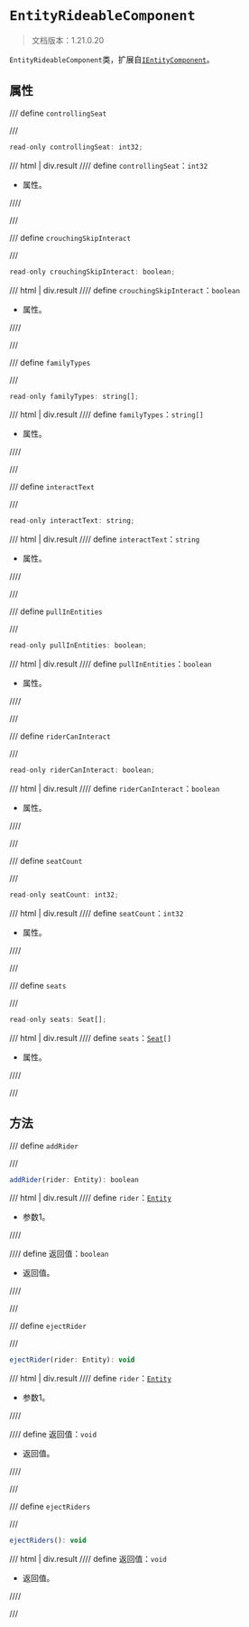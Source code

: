 # `EntityRideableComponent`

> 文档版本：1.21.0.20

`EntityRideableComponent`类，扩展自[`IEntityComponent`](./ientitycomponent.md)。

## 属性

/// define
`controllingSeat`


///

```js
read-only controllingSeat: int32;
```

/// html | div.result
//// define
`controllingSeat`：`int32`

- 属性。


////

///


/// define
`crouchingSkipInteract`


///

```js
read-only crouchingSkipInteract: boolean;
```

/// html | div.result
//// define
`crouchingSkipInteract`：`boolean`

- 属性。


////

///


/// define
`familyTypes`


///

```js
read-only familyTypes: string[];
```

/// html | div.result
//// define
`familyTypes`：`string[]`

- 属性。


////

///


/// define
`interactText`


///

```js
read-only interactText: string;
```

/// html | div.result
//// define
`interactText`：`string`

- 属性。


////

///


/// define
`pullInEntities`


///

```js
read-only pullInEntities: boolean;
```

/// html | div.result
//// define
`pullInEntities`：`boolean`

- 属性。


////

///


/// define
`riderCanInteract`


///

```js
read-only riderCanInteract: boolean;
```

/// html | div.result
//// define
`riderCanInteract`：`boolean`

- 属性。


////

///


/// define
`seatCount`


///

```js
read-only seatCount: int32;
```

/// html | div.result
//// define
`seatCount`：`int32`

- 属性。


////

///


/// define
`seats`


///

```js
read-only seats: Seat[];
```

/// html | div.result
//// define
`seats`：<code><a href="../seat/">Seat</a>[]</code>

- 属性。


////

///


## 方法

/// define
`addRider`


///

```js
addRider(rider: Entity): boolean
```

/// html | div.result
//// define
`rider`：[`Entity`](./entity.md)

- 参数1。


////

//// define
返回值：`boolean`

- 返回值。


////

///


/// define
`ejectRider`


///

```js
ejectRider(rider: Entity): void
```

/// html | div.result
//// define
`rider`：[`Entity`](./entity.md)

- 参数1。


////

//// define
返回值：`void`

- 返回值。


////

///


/// define
`ejectRiders`


///

```js
ejectRiders(): void
```

/// html | div.result
//// define
返回值：`void`

- 返回值。


////

///

